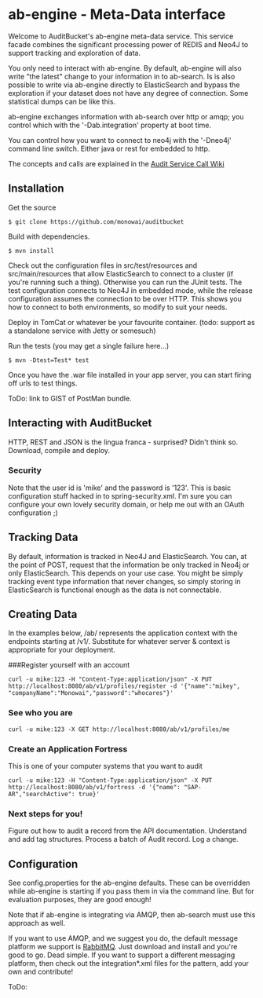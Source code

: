 ab-engine  - Meta-Data interface
===========

Welcome to AuditBucket's ab-engine meta-data service. This service facade combines the significant processing power of REDIS and Neo4J to support tracking and exploration of data.

You only need to interact with ab-engine. By default, ab-engine will also write "the latest" change to your information in to ab-search. Is is also possible to write via ab-engine directly to ElasticSearch and bypass the exploration if your dataset does not have any degree of connection. Some statistical dumps can be like this.

ab-engine exchanges information with ab-search over http or amqp; you control which with the '-Dab.integration' property at boot time.

You can control how you want to connect to neo4j with the '-Dneo4j' command line switch. Either java or rest for embedded to http.

The concepts and calls are explained in the [Audit Service Call Wiki](https://github.com/monowai/auditbucket/wiki/Audit-Service-Calls)


## Installation
Get the source
```
$ git clone https://github.com/monowai/auditbucket
```

Build with dependencies.
```
$ mvn install
```

Check out the configuration files in src/test/resources and src/main/resources that allow ElasticSearch to connect to a cluster (if you're running such a thing). Otherwise you can run the JUnit tests. The test configuration connects to Neo4J in embedded mode, while the release configuration assumes the connection to be over  HTTP. This shows you how to connect to both environments, so modify to suit your needs.

Deploy in TomCat or whatever be your favourite container. (todo: support as a standalone service with Jetty or somesuch)

Run the tests (you may get a single failure here...)
```
$ mvn -Dtest=Test* test
```

Once you have the .war file installed in your app server, you can start firing off urls to test things.

ToDo: link to GIST of PostMan bundle.

## Interacting with AuditBucket
HTTP, REST and JSON is the lingua franca - surprised? Didn't think so. Download, compile and deploy.

### Security
Note that the user id is 'mike' and the password is '123'. This is basic configuration stuff hacked in to spring-security.xml. I'm sure you can configure your own lovely security domain, or help me out with an OAuth configuration ;)

## Tracking Data
By default, information is tracked in Neo4J and ElasticSearch. You can, at the point of POST, request that the information be only tracked in Neo4j or only ElasticSearch. This depends on your use case. You might be simply tracking event type information that never changes, so simply storing in ElasticSearch is functional enough as the data is not connectable.

## Creating Data
In the examples below, /ab/ represents the application context with the endpoints starting at /v1/. Substitute for whatever server & context is appropriate for your deployment.

###Register yourself with an account
```
curl -u mike:123 -H "Content-Type:application/json" -X PUT http://localhost:8080/ab/v1/profiles/register -d '{"name":"mikey", "companyName":"Monowai","password":"whocares"}'
```
### See who you are
```
curl -u mike:123 -X GET http://localhost:8080/ab/v1/profiles/me
```
### Create an Application Fortress
This is one of your computer systems that you want to audit
```
curl -u mike:123 -H "Content-Type:application/json" -X PUT  http://localhost:8080/ab/v1/fortress -d '{"name": "SAP-AR","searchActive": true}'
```
### Next steps for you!
Figure out how to audit a record from the API documentation. Understand and add tag structures. Process a batch of Audit record. Log a change.

## Configuration
See config.properties for the ab-engine defaults. These can be overridden while ab-engine is starting if you pass them in via the command line. But for evaluation purposes, they are good enough!

Note that if ab-engine is integrating via AMQP, then ab-search must use this approach as well. 

If you want to use AMQP, and we suggest you do, the default message platform we support is [RabbitMQ](http://www.rabbitmq.com/). Just download and install and you're good to go. Dead simple. If you want to support a different messaging platform, then check out the integration*.xml files for the pattern, add your own and contribute!

ToDo:

